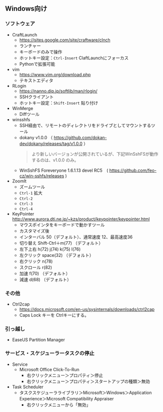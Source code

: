## Windows向け

### ソフトウェア
- CraftLaunch
  - https://sites.google.com/site/craftware/clnch
  - ランチャー
  - キーボードのみで操作
  - ホットキー設定：```Ctrl-Insert``` ClaftLaunchにフォーカス
  - Pythonで拡張可能
- vim
  - https://www.vim.org/download.php
  - テキストエディタ
- RLogin
  - https://nanno.dip.jp/softlib/man/rlogin/
  - SSHクライアント
  - ホットキー設定：```Shift-Insert``` 貼り付け
- WinMerge
  - Diffツール
- winsshfs
  - SSH経由で、リモートのディレクトリをドライブとしてマウントするツール
  - dokany v1.0.0 （ https://github.com/dokan-dev/dokany/releases/tag/v1.0.0 ）
    > より新しいバージョンが公開されているが、下記WinSshFSが動作するのは、v1.0.0 のみ。
  - WinSshFS Foreveryone 1.6.1.13 devel RC5　( https://github.com/feo-cz/win-sshfs/releases )
- ZoomIt
  - ズームツール
  - ```Ctrl-1``` 拡大
  - ```Ctrl-2```
  - ```Ctrl-3```
  - ```Ctrl-4```
- KeyPointer http://www.aurora.dti.ne.jp/~kzs/product/keypointer/keypointer.html
  - マウスポインタをキーボードで動かすツール
  - カスタマイズ後
  - インターバル 50（デフォルト）、通常速度 12、最高速度36
  - 切り替え Shift-Ctrl＋m(77) （デフォルト）
  - 左下上右 h(72) j(74) k(75) l(76)
  - 左クリック space(32) （デフォルト）
  - 右クリック n(78)
  - スクロール r(82)
  - 加速 f(70) （デフォルト）
  - 減速 d(68) （デフォルト）

### その他
- Ctrl2cap
  - https://docs.microsoft.com/en-us/sysinternals/downloads/ctrl2cap
  - Caps Lock キーを Ctrlキーにする。

### 引っ越し
- EaseUS Partition Manager

### サービス・スケジューラータスクの停止
- Service
  - Microsoft Office Click-To-Run
    - 右クリックメニュー＞プロパティ＞停止
    - 右クリックメニュー＞プロパティ＞スタートアップの種類＞無効
- Task Scheduler
  - タスクスケジューラライブラリ＞Microsoft＞Windows＞Application Experience＞Microsoft Compatibility Appraiser
    - 右クリックメニューから「無効」

